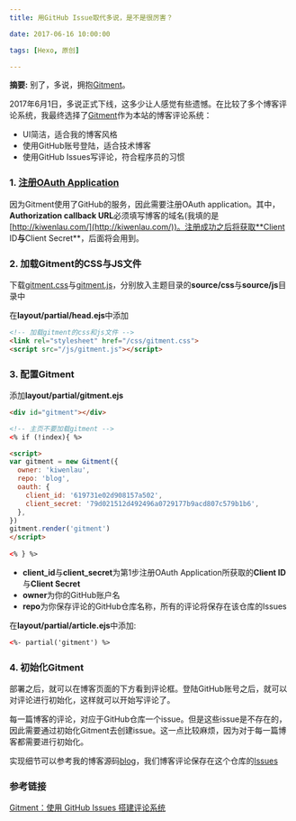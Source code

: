 ```yaml
---
title: 用GitHub Issue取代多说，是不是很厉害？

date: 2017-06-16 10:00:00

tags: [Hexo, 原创]

---
```


**摘要:** 别了，多说，拥抱[Gitment](https://github.com/imsun/gitment)。

<!-- more -->

2017年6月1日，多说正式下线，这多少让人感觉有些遗憾。在比较了多个博客评论系统，我最终选择了[Gitment](https://github.com/imsun/gitment)作为本站的博客评论系统：

- UI简洁，适合我的博客风格
- 使用GitHub账号登陆，适合技术博客
- 使用GitHub Issues写评论，符合程序员的习惯

### 1. [注册OAuth Application](https://github.com/settings/applications/new)

因为Gitment使用了GitHub的服务，因此需要注册OAuth application。其中，**Authorization callback URL**必须填写博客的域名(我填的是[http://kiwenlau.com/](http://kiwenlau.com/))。注册成功之后将获取**Client ID**与**Client Secret**，后面将会用到。

### 2. 加载Gitment的CSS与JS文件

下载[gitment.css](https://imsun.github.io/gitment/style/default.css)与[gitment.js](https://imsun.github.io/gitment/dist/gitment.browser.js)，分别放入主题目录的**source/css**与**source/js**目录中

在**layout/partial/head.ejs**中添加

```html
<!-- 加载gitment的css和js文件 -->
<link rel="stylesheet" href="/css/gitment.css"> 
<script src="/js/gitment.js"></script> 
```

### 3. 配置Gitment

添加**layout/partial/gitment.ejs**

```html
<div id="gitment"></div>

<!-- 主页不要加载gitment -->
<% if (!index){ %>

<script>
var gitment = new Gitment({
  owner: 'kiwenlau',
  repo: 'blog',
  oauth: {
    client_id: '619731e02d908157a502',
    client_secret: '79d021512d492496a0729177b9acd807c579b1b6',
  },
})
gitment.render('gitment')
</script>
 
<% } %>
```

- **client_id**与**client_secret**为第1步注册OAuth Application所获取的**Client ID**与**Client Secret**
- **owner**为你的GitHub账户名
- **repo**为你保存评论的GitHub仓库名称，所有的评论将保存在该仓库的Issues

在**layout/partial/article.ejs**中添加:

```html
<%- partial('gitment') %>
```

### 4. 初始化Gitment

部署之后，就可以在博客页面的下方看到评论框。登陆GitHub账号之后，就可以对评论进行初始化，这样就可以开始写评论了。

每一篇博客的评论，对应于GitHub仓库一个issue。但是这些issue是不存在的，因此需要通过初始化Gitment去创建issue。这一点比较麻烦，因为对于每一篇博客都需要进行初始化。

实现细节可以参考我的博客源码[blog](https://github.com/kiwenlau/blog)，我们博客评论保存在这个仓库的[Issues](https://github.com/kiwenlau/blog/issues)


### 参考链接

[Gitment：使用 GitHub Issues 搭建评论系统](https://imsun.net/posts/gitment-introduction/)



